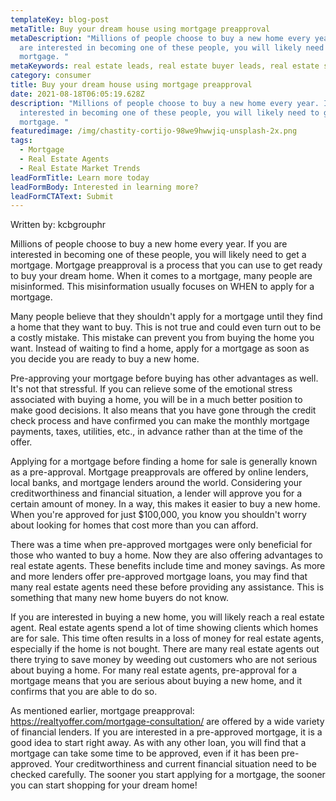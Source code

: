 ```yaml
---
templateKey: blog-post
metaTitle: Buy your dream house using mortgage preapproval
metaDescription: "Millions of people choose to buy a new home every year. If you
  are interested in becoming one of these people, you will likely need to get a
  mortgage. "
metaKeywords: real estate leads, real estate buyer leads, real estate seller leads
category: consumer
title: Buy your dream house using mortgage preapproval
date: 2021-08-18T06:05:19.628Z
description: "Millions of people choose to buy a new home every year. If you are
  interested in becoming one of these people, you will likely need to get a
  mortgage. "
featuredimage: /img/chastity-cortijo-98we9hwwjiq-unsplash-2x.png
tags:
  - Mortgage
  - Real Estate Agents
  - Real Estate Market Trends
leadFormTitle: Learn more today
leadFormBody: Interested in learning more?
leadFormCTAText: Submit
---
```

Written by: kcbgrouphr

Millions of people choose to buy a new home every year. If you are interested in becoming one of these people, you will likely need to get a mortgage. Mortgage preapproval is a process that you can use to get ready to buy your dream home. When it comes to a mortgage, many people are misinformed. This misinformation usually focuses on WHEN to apply for a mortgage.

Many people believe that they shouldn't apply for a mortgage until they find a home that they want to buy. This is not true and could even turn out to be a costly mistake. This mistake can prevent you from buying the home you want. Instead of waiting to find a home, apply for a mortgage as soon as you decide you are ready to buy a new home.

Pre-approving your mortgage before buying has other advantages as well. It's not that stressful. If you can relieve some of the emotional stress associated with buying a home, you will be in a much better position to make good decisions. It also means that you have gone through the credit check process and have confirmed you can make the monthly mortgage payments, taxes, utilities, etc., in advance rather than at the time of the offer.

Applying for a mortgage before finding a home for sale is generally known as a pre-approval. Mortgage preapprovals  are offered by online lenders, local banks, and mortgage lenders around the world. Considering your creditworthiness and financial situation, a lender will approve you for a certain amount of money. In a way, this makes it easier to buy a new home. When you're approved for just $100,000, you know you shouldn't worry about looking for homes that cost more than you can afford.

There was a time when pre-approved mortgages were only beneficial for those who wanted to buy a home. Now they are also offering advantages to real estate agents. These benefits include time and money savings. As more and more lenders offer pre-approved mortgage loans, you may find that many real estate agents need these before providing any assistance. This is something that many new home buyers do not know.

If you are interested in buying a new home, you will likely reach a real estate agent. Real estate agents spend a lot of time showing clients which homes are for sale. This time often results in a loss of money for real estate agents, especially if the home is not bought. There are many real estate agents out there trying to save money by weeding out customers who are not serious about buying a home. For many real estate agents, pre-approval for a mortgage means that you are serious about buying a new home, and it confirms that you are able to do so.

As mentioned earlier, mortgage preapproval: https://realtyoffer.com/mortgage-consultation/ are offered by a wide variety of financial lenders. If you are interested in a pre-approved mortgage, it is a good idea to start right away. As with any other loan, you will find that a mortgage can take some time to be approved, even if it has been pre-approved. Your creditworthiness and current financial situation need to be checked carefully. The sooner you start applying for a mortgage, the sooner you can start shopping for your dream home!